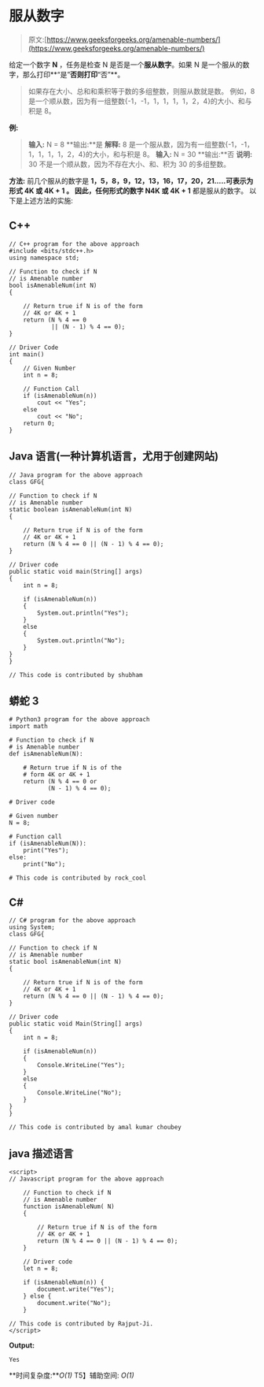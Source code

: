# 服从数字

> 原文:[https://www.geeksforgeeks.org/amenable-numbers/](https://www.geeksforgeeks.org/amenable-numbers/)

给定一个数字 **N** ，任务是检查 N 是否是一个**服从数字**。如果 N 是一个服从的数字，那么打印**“是”**否则打印**“否”**。

> 如果存在大小、总和和乘积等于数的多组整数，则服从数就是数。
> 例如，8 是一个顺从数，因为有一组整数{-1，-1，1，1，1，1，2，4}的大小、和与积是 8。

**例:**

> **输入:** N = 8
> **输出:**是
> **解释:**
> 8 是一个服从数，因为有一组整数{-1，-1，1，1，1，1，2，4}的大小，和与积是 8。
> **输入:** N = 30
> **输出:**否
> **说明:**
> 30 不是一个顺从数，因为不存在大小、和、积为 30 的多组整数。

**方法:**
前几个服从的数字是 **1，5，8，9，12，13，16，17，20，21…..**可表示为形式 **4K 或 4K + 1** 。
因此，任何形式的数字 N**4K 或 4K + 1** 都是服从的数字。
以下是上述方法的实施:

## C++

```
// C++ program for the above approach
#include <bits/stdc++.h>
using namespace std;

// Function to check if N
// is Amenable number
bool isAmenableNum(int N)
{

    // Return true if N is of the form
    // 4K or 4K + 1
    return (N % 4 == 0
            || (N - 1) % 4 == 0);
}

// Driver Code
int main()
{
    // Given Number
    int n = 8;

    // Function Call
    if (isAmenableNum(n))
        cout << "Yes";
    else
        cout << "No";
    return 0;
}
```

## Java 语言(一种计算机语言，尤用于创建网站)

```
// Java program for the above approach
class GFG{

// Function to check if N
// is Amenable number
static boolean isAmenableNum(int N)
{

    // Return true if N is of the form
    // 4K or 4K + 1
    return (N % 4 == 0 || (N - 1) % 4 == 0);
}

// Driver code
public static void main(String[] args)
{
    int n = 8;

    if (isAmenableNum(n))
    {
        System.out.println("Yes");
    }
    else
    {
        System.out.println("No");
    }
}
}

// This code is contributed by shubham
```

## 蟒蛇 3

```
# Python3 program for the above approach
import math

# Function to check if N
# is Amenable number
def isAmenableNum(N):

    # Return true if N is of the
    # form 4K or 4K + 1
    return (N % 4 == 0 or
           (N - 1) % 4 == 0);

# Driver code

# Given number
N = 8;

# Function call
if (isAmenableNum(N)):
    print("Yes");
else:
    print("No");

# This code is contributed by rock_cool
```

## C#

```
// C# program for the above approach
using System;
class GFG{

// Function to check if N
// is Amenable number
static bool isAmenableNum(int N)
{

    // Return true if N is of the form
    // 4K or 4K + 1
    return (N % 4 == 0 || (N - 1) % 4 == 0);
}

// Driver code
public static void Main(String[] args)
{
    int n = 8;

    if (isAmenableNum(n))
    {
        Console.WriteLine("Yes");
    }
    else
    {
        Console.WriteLine("No");
    }
}
}

// This code is contributed by amal kumar choubey
```

## java 描述语言

```
<script>
// Javascript program for the above approach

    // Function to check if N
    // is Amenable number
    function isAmenableNum( N)
    {

        // Return true if N is of the form
        // 4K or 4K + 1
        return (N % 4 == 0 || (N - 1) % 4 == 0);
    }

    // Driver code
    let n = 8;

    if (isAmenableNum(n)) {
        document.write("Yes");
    } else {
        document.write("No");
    }

// This code is contributed by Rajput-Ji.
</script>
```

**Output:** 

```
Yes
```

**时间复杂度:***O(1)*
T5】辅助空间: *O(1)*